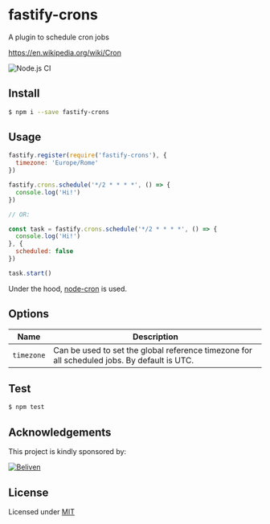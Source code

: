 # fastify-crons

A plugin to schedule cron jobs

https://en.wikipedia.org/wiki/Cron

![Node.js CI](https://github.com/heply/fastify-crons/workflows/Node.js%20CI/badge.svg)

## Install

```bash
$ npm i --save fastify-crons
```

## Usage

```js
fastify.register(require('fastify-crons'), {
  timezone: 'Europe/Rome'
})

fastify.crons.schedule('*/2 * * * *', () => {
  console.log('Hi!')
})

// OR:

const task = fastify.crons.schedule('*/2 * * * *', () => {
  console.log('Hi!')
}, {
  scheduled: false
})

task.start()
```

Under the hood, [node-cron](https://www.npmjs.com/package/node-cron#options) is used.

## Options

| Name        | Description                                                                                 |
|-------------|---------------------------------------------------------------------------------------------|
| `timezone`  | Can be used to set the global reference timezone for all scheduled jobs. By default is UTC. |

## Test

```bash
$ npm test
```

## Acknowledgements

This project is kindly sponsored by:

[![Beliven](https://assets.beliven.com/brand/logo_pos_color.svg)](https://www.beliven.com)

## License

Licensed under [MIT](./LICENSE)

